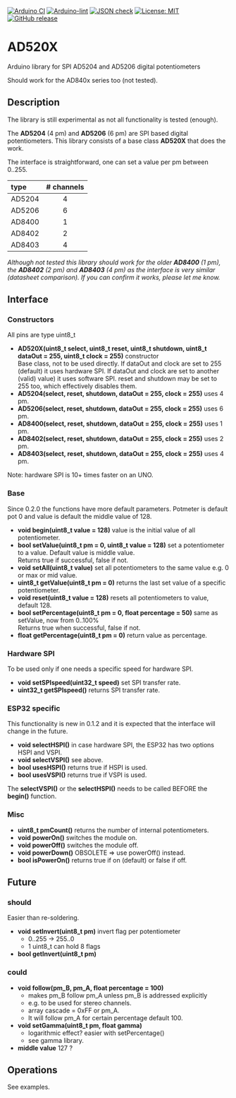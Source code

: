 
[![Arduino CI](https://github.com/RobTillaart/AD520X/workflows/Arduino%20CI/badge.svg)](https://github.com/marketplace/actions/arduino_ci)
[![Arduino-lint](https://github.com/RobTillaart/AD520X/actions/workflows/arduino-lint.yml/badge.svg)](https://github.com/RobTillaart/AD520X/actions/workflows/arduino-lint.yml)
[![JSON check](https://github.com/RobTillaart/AD520X/actions/workflows/jsoncheck.yml/badge.svg)](https://github.com/RobTillaart/AD520X/actions/workflows/jsoncheck.yml)
[![License: MIT](https://img.shields.io/badge/license-MIT-green.svg)](https://github.com/RobTillaart/AD520X/blob/master/LICENSE)
[![GitHub release](https://img.shields.io/github/release/RobTillaart/AD520X.svg?maxAge=3600)](https://github.com/RobTillaart/AD520X/releases)


# AD520X

Arduino library for SPI AD5204 and AD5206 digital potentiometers

Should work for the AD840x series too (not tested). 


## Description

The library is still experimental as not all functionality is tested (enough).

The **AD5204** (4 pm) and **AD5206** (6 pm) are SPI based digital potentiometers.
This library consists of a base class **AD520X** that does the work.

The interface is straightforward, one can set a value per pm between 0..255.

| type   | # channels |
|:-------|:----------:|
| AD5204 |  4         |
| AD5206 |  6         |
| AD8400 |  1         |
| AD8402 |  2         |
| AD8403 |  4         |


_Although not tested this library should work for the older **AD8400** (1 pm),
the **AD8402** (2 pm) and **AD8403** (4 pm) as the interface is very similar
(datasheet comparison). If you can confirm it works, please let me know._


## Interface


### Constructors

All pins are type uint8_t 

- **AD520X(uint8_t select, uint8_t reset, uint8_t shutdown, uint8_t dataOut = 255, uint8_t clock = 255)** constructor  
Base class, not to be used directly.
If dataOut and clock are set to 255 (default) it uses hardware SPI. 
If dataOut and clock are set to another (valid) value) it uses software SPI.
reset and shutdown may be set to 255 too, which effectively disables them.  
- **AD5204(select, reset, shutdown, dataOut = 255, clock = 255)** uses 4 pm.
- **AD5206(select, reset, shutdown, dataOut = 255, clock = 255)** uses 6 pm.
- **AD8400(select, reset, shutdown, dataOut = 255, clock = 255)** uses 1 pm.
- **AD8402(select, reset, shutdown, dataOut = 255, clock = 255)** uses 2 pm.
- **AD8403(select, reset, shutdown, dataOut = 255, clock = 255)** uses 4 pm.

Note: hardware SPI is 10+ times faster on an UNO.


### Base

Since 0.2.0 the functions have more default parameters. Potmeter is default pot 0 
and value is default the middle value of 128. 

- **void begin(uint8_t value = 128)** value is the initial value of all potentiometer.
- **bool setValue(uint8_t pm = 0, uint8_t value = 128)** set a potentiometer to a value. 
Default value is middle value.  
Returns true if successful, false if not.
- **void setAll(uint8_t value)** set all potentiometers to the same value e.g. 0 or max or mid value.
- **uint8_t getValue(uint8_t pm = 0)** returns the last set value of a specific potentiometer.
- **void reset(uint8_t value = 128)** resets all potentiometers to value, default 128.
- **bool setPercentage(uint8_t pm = 0, float percentage = 50)** same as setValue, now from 0..100%  
Returns true when successful, false if not.
- **float getPercentage(uint8_t pm = 0)** return value as percentage.


### Hardware SPI

To be used only if one needs a specific speed for hardware SPI.

- **void setSPIspeed(uint32_t speed)** set SPI transfer rate.
- **uint32_t getSPIspeed()** returns SPI transfer rate.


### ESP32 specific

This functionality is new in 0.1.2 and it is expected that the interface will change
in the future. 

- **void selectHSPI()** in case hardware SPI, the ESP32 has two options HSPI and VSPI.
- **void selectVSPI()** see above.
- **bool usesHSPI()** returns true if HSPI is used.
- **bool usesVSPI()** returns true if VSPI is used.

The **selectVSPI()** or the **selectHSPI()** needs to be called 
BEFORE the **begin()** function.


### Misc

- **uint8_t pmCount()** returns the number of internal potentiometers.
- **void powerOn()** switches the module on.
- **void powerOff()** switches the module off.
- **void powerDown()** OBSOLETE => use powerOff() instead.
- **bool isPowerOn()** returns true if on (default) or false if off.


## Future


### should

Easier than re-soldering.

- **void setInvert(uint8_t pm)** invert flag per potentiometer
   - 0..255 -> 255..0
   - 1 uint8_t can hold 8 flags
- **bool getInvert(uint8_t pm)**


### could

- **void follow(pm_B, pm_A, float percentage = 100)**
  - makes pm_B follow pm_A unless pm_B is addressed explicitly
  - e.g. to be used for stereo channels.
  - array cascade = 0xFF or pm_A.
  - It will follow pm_A for certain percentage default 100.
- **void setGamma(uint8_t pm, float gamma)**
  - logarithmic effect? easier with setPercentage()
  - see gamma library.
- **middle value** 127 ?


## Operations

See examples.

